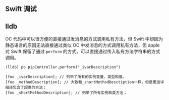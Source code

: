 ## Swift 调试

## lldb
OC 代码中可以很方便的直接通过发消息的方式调用私有方法，但 Swift 中却因为静态语言的原因无法直接通过类似 OC 中发消息的方式调用私有方法，但 apple 对 Swift 保留了通过 `perform` 的方式，可以直接通过传入私有方法字符串的方式调用。

```shell
(lldb) po pipController.perform("_ivarDescription")
```

```oc
[foo _ivarDescription]; // 列举了所有的实例变量、类型和值。
[foo _methodDescription]; // 大致和_shortMethodDesctiption一样，但是更加详细还包含了超类的方法；
[foo _shortMethodDescription]; // 列举了所有实例和类方法；
```